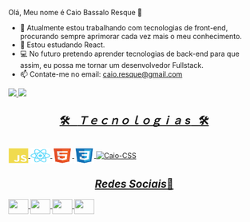 Olá, Meu nome é Caio Bassalo Resque 👋

- 🔭 Atualmente estou trabalhando com tecnologias de front-end, procurando sempre aprimorar cada vez mais o meu conhecimento.
- 🌱 Estou estudando React.
- 💻 No futuro pretendo aprender tecnologias de back-end para que assim, eu possa me tornar um desenvolvedor Fullstack.
- 📫 Contate-me no email: caio.resque@gmail.com

<div>
<a href="https://github.com/caioresque">
<img width="42%" src="https://github-readme-stats.vercel.app/api?username=caioresque&show_icons=true&theme=gruvbox"/>
<img width="57%" src="https://github-readme-stats.vercel.app/api/top-langs/?username=caioresque&layout-compact&langs_count-16&theme=gruvbox"/>
<h2 align="center">🛠️&ensp; <i>Ｔｅｃｎｏｌｏｇｉａ s</i> &ensp;🛠️</h2>
<div style="display: inline_block"><br>
<img align="center" alt="Caio-Js" height="30" width="40" src="https://raw.githubusercontent.com/devicons/devicon/master/icons/javascript/javascript-plain.svg">
<img align="center" alt="Caio-React" height="30" width="40" src="https://raw.githubusercontent.com/devicons/devicon/master/icons/react/react-original.svg">
<img align="center" alt="Caio-HTML" height="30" width="40" src="https://raw.githubusercontent.com/devicons/devicon/master/icons/html5/html5-original.svg">
<img align="center" alt="Caio-CSS" height="30" width="40" src="https://raw.githubusercontent.com/devicons/devicon/master/icons/css3/css3-original.svg">
<img align="center" alt="Caio-CSS" height="30" width="40" src="https://skillicons.dev/icons?i=github" width="32" alt=" icon"/>
</div>

<h2 align="center"><i>Redes Sociais</i>💬</h2>
<div style="display: inline_block">
<a href="https://www.linkedin.com/in/caioresque" alt="" target="_blank">
<img align="center" height="30" width="40" src="https://skillicons.dev/icons?i=linkedin"/>
</a>

<a href="https://m.facebook.com/caio.resque" alt="" target="_blank">
<img align="center" height="30" width="40" src="https://cdn.jsdelivr.net/gh/devicons/devicon/icons/facebook/facebook-original.svg">
</a>

<a href="https://twitter.com/caioresque" alt="" target="_blank">
<img <img align="center" height="30" width="40" src="https://skillicons.dev/icons?i=twitter"/>
</a>

<a href="https://instagram.com/caio.resque" alt="" target="_blank">
<img align="center" height="30" width="40" src="https://skillicons.dev/icons?i=instagram"/>
</a>
</d>



